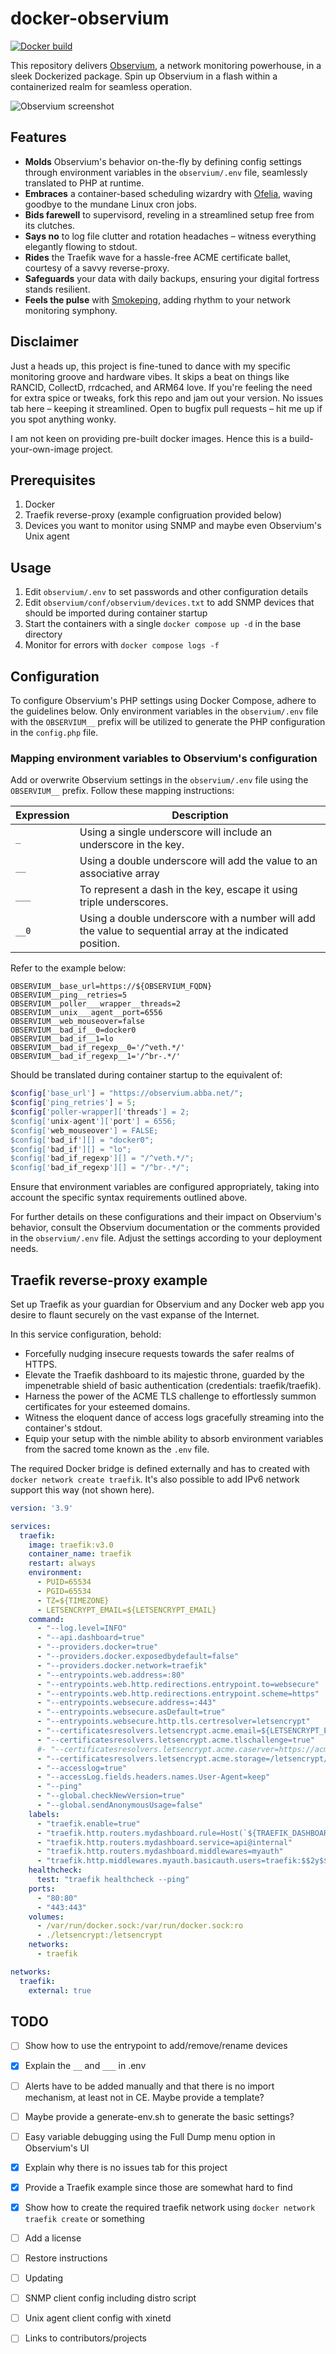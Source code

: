 # docker-observium

[![Docker build](https://github.com/trick77/docker-observium/actions/workflows/build-images.yml/badge.svg)](https://github.com/trick77/docker-observium/actions/workflows/build-images.yml)

This repository delivers [Observium](https://www.observium.org/), a network monitoring powerhouse, in a sleek Dockerized package. Spin up Observium in a flash within a containerized realm for seamless operation.

![Observium screenshot](/screenshot.png?raw=true)

## Features

- **Molds** Observium's behavior on-the-fly by defining config settings through environment variables in the `observium/.env` file, seamlessly translated to PHP at runtime.
- **Embraces** a container-based scheduling wizardry with [Ofelia](https://github.com/mcuadros/ofelia), waving goodbye to the mundane Linux cron jobs.
- **Bids farewell** to supervisord, reveling in a streamlined setup free from its clutches.
- **Says no** to log file clutter and rotation headaches – witness everything elegantly flowing to stdout.
- **Rides** the Traefik wave for a hassle-free ACME certificate ballet, courtesy of a savvy reverse-proxy.
- **Safeguards** your data with daily backups, ensuring your digital fortress stands resilient.
- **Feels the pulse** with [Smokeping](https://oss.oetiker.ch/smokeping), adding rhythm to your network monitoring symphony.

## Disclaimer

Just a heads up, this project is fine-tuned to dance with my specific monitoring groove and hardware vibes. It skips a beat on
things like RANCID, CollectD, rrdcached, and ARM64 love. If you're feeling the need for extra spice or tweaks, fork this repo and jam out your version.
No issues tab here – keeping it streamlined. Open to bugfix pull requests – hit me up if you spot anything wonky.

I am not keen on providing pre-built docker images. Hence this is a build-your-own-image project.

## Prerequisites

1. Docker
1. Traefik reverse-proxy (example configruation provided below)
1. Devices you want to monitor using SNMP and maybe even Observium's Unix agent

## Usage

1. Edit `observium/.env` to set passwords and other configuration details
1. Edit `observium/conf/observium/devices.txt` to add SNMP devices that should be imported during container startup
1. Start the containers with a single `docker compose up -d` in the base directory
1. Monitor for errors with `docker compose logs -f`

## Configuration

To configure Observium's PHP settings using Docker Compose, adhere to the guidelines below.
Only environment variables in the `observium/.env` file with the `OBSERVIUM__` prefix will be utilized to generate the PHP configuration in the `config.php` file.

### Mapping environment variables to Observium's configuration

Add or overwrite Observium settings in the `observium/.env` file using the `OBSERVIUM__` prefix. Follow these mapping instructions:

| Expression                      | Description                                                               |
|---------------------------------|---------------------------------------------------------------------------|
| `_`                             | Using a single underscore will include an underscore in the key.          |
| `__`                            | Using a double underscore will add the value to an associative array      |
| `___`                           | To represent a dash in the key, escape it using triple underscores.       |
| `__0`                           | Using a double underscore with a number will add the value to sequential array at the indicated position. |

Refer to the example below:
``` env
OBSERVIUM__base_url=https://${OBSERVIUM_FQDN}
OBSERVIUM__ping__retries=5
OBSERVIUM__poller___wrapper__threads=2
OBSERVIUM__unix___agent__port=6556
OBSERVIUM__web_mouseover=false
OBSERVIUM__bad_if__0=docker0
OBSERVIUM__bad_if__1=lo
OBSERVIUM__bad_if_regexp__0='/^veth.*/'
OBSERVIUM__bad_if_regexp__1='/^br-.*/'
```
Should be translated during container startup to the equivalent of:
``` php
$config['base_url'] = "https://observium.abba.net/";
$config['ping_retries'] = 5;
$config['poller-wrapper]['threads'] = 2;
$config['unix-agent']['port'] = 6556;
$config['web_mouseover'] = FALSE;
$config['bad_if'][] = "docker0";
$config['bad_if'][] = "lo";
$config['bad_if_regexp'][] = "/^veth.*/";
$config['bad_if_regexp'][] = "/^br-.*/";
```

Ensure that environment variables are configured appropriately, taking into account the specific syntax requirements outlined above.

For further details on these configurations and their impact on Observium's behavior, consult the Observium documentation
or the comments provided in the `observium/.env`  file. Adjust the settings according to your deployment needs.

## Traefik reverse-proxy example

Set up Traefik as your guardian for Observium and any Docker web app you desire to flaunt securely on the vast expanse of the Internet.

In this service configuration, behold:

- Forcefully nudging insecure requests towards the safer realms of HTTPS.
- Elevate the Traefik dashboard to its majestic throne, guarded by the impenetrable shield of basic authentication (credentials: traefik/traefik).
- Harness the power of the ACME TLS challenge to effortlessly summon certificates for your esteemed domains.
- Witness the eloquent dance of access logs gracefully streaming into the container's stdout.
- Equip your setup with the nimble ability to absorb environment variables from the sacred tome known as the `.env` file.

The required Docker bridge is defined externally and has to created with `docker network create traefik`. It's also possible to add IPv6 network support this way (not shown here).

``` yml
version: '3.9'

services:
  traefik:
    image: traefik:v3.0
    container_name: traefik
    restart: always
    environment:
      - PUID=65534
      - PGID=65534
      - TZ=${TIMEZONE}
      - LETSENCRYPT_EMAIL=${LETSENCRYPT_EMAIL}
    command:
      - "--log.level=INFO"
      - "--api.dashboard=true"
      - "--providers.docker=true"
      - "--providers.docker.exposedbydefault=false"
      - "--providers.docker.network=traefik"
      - "--entrypoints.web.address=:80"
      - "--entrypoints.web.http.redirections.entrypoint.to=websecure"
      - "--entrypoints.web.http.redirections.entrypoint.scheme=https"
      - "--entrypoints.websecure.address=:443"
      - "--entrypoints.websecure.asDefault=true"
      - "--entrypoints.websecure.http.tls.certresolver=letsencrypt"
      - "--certificatesresolvers.letsencrypt.acme.email=${LETSENCRYPT_EMAIL}"
      - "--certificatesresolvers.letsencrypt.acme.tlschallenge=true"
      #- "--certificatesresolvers.letsencrypt.acme.caserver=https://acme-staging-v02.api.letsencrypt.org/directory"
      - "--certificatesresolvers.letsencrypt.acme.storage=/letsencrypt/acme.json"
      - "--accesslog=true"
      - "--accessLog.fields.headers.names.User-Agent=keep"
      - "--ping"
      - "--global.checkNewVersion=true"
      - "--global.sendAnonymousUsage=false"
    labels:
      - "traefik.enable=true"
      - "traefik.http.routers.mydashboard.rule=Host(`${TRAEFIK_DASHBOARD_FQDN}`)"
      - "traefik.http.routers.mydashboard.service=api@internal"
      - "traefik.http.routers.mydashboard.middlewares=myauth"
      - "traefik.http.middlewares.myauth.basicauth.users=traefik:$$2y$$05$$uuzfkHu9qpLnslD9reMTEu7KsTKaM5Gzy2jD77/5ciGO7mcVXxHB2"
    healthcheck:
      test: "traefik healthcheck --ping"
    ports:
      - "80:80"
      - "443:443"
    volumes:
      - /var/run/docker.sock:/var/run/docker.sock:ro
      - ./letsencrypt:/letsencrypt
    networks:
      - traefik

networks:
  traefik:
    external: true

```

## TODO

- [ ] Show how to use the entrypoint to add/remove/rename devices
- [x] Explain the `__` and `___` in .env
- [ ] Alerts have to be added manually and that there is no import mechanism, at least not in CE. Maybe provide a template?
- [ ] Maybe provide a generate-env.sh to generate the basic settings?
- [ ] Easy variable debugging using the Full Dump menu option in Observium's UI
- [x] Explain why there is no issues tab for this project
- [x] Provide a Traefik example since those are somewhat hard to find
- [x] Show how to create the required traefik network using `docker network traefik create` or something
- [ ] Add a license
- [ ] Restore instructions
- [ ] Updating
- [ ] SNMP client config including distro script
- [ ] Unix agent client config with xinetd
- [ ] Links to contributors/projects

